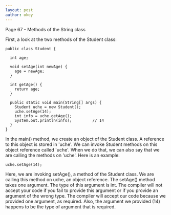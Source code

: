 ```yaml
---
layout: post
author: okey
---
```

Page 67 - Methods of the String class

First, a look at the two methods of the Student class:

```
public class Student {

  int age;
  
  void setAge(int newAge) {
    age = newAge; 
  }
  
  int getAge() {
    return age; 
  } 
  
  public static void main(String[] args) {
    Student uche = new Student(); 
    uche.setAge(14); 
    int info = uche.getAge();
    System.out.println(info);         // 14
  } 
}

```
In the main() method, we create an object of the Student class.
A reference to this object is stored in 'uche'. We can invoke Student 
methods on this object reference called 'uche'. When we do that, 
we can also say that we are calling the methods on 'uche'. 
Here is an example:

```
uche.setAge(14);

```
Here, we are invoking setAge(), a method of the Student class. We are calling this 
method on uche, an object reference. The setAge() method takes one argument. The type 
of this argument is int. The compiler will not accept your code if you fail to provide 
this argument or if you provide an argument of the wrong type. The compiler will accept 
our code because we provided one argument, as required. Also, the argument we provided 
(14) happens to be the type of argument that is required. 
